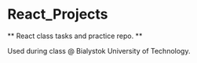 # React_Projects
** React class tasks and practice repo. **

Used during class @ Bialystok University of Technology.
